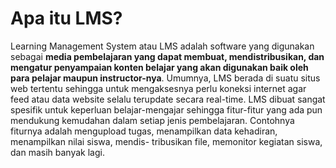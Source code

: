 # Apa itu LMS?
Learning Management System atau LMS adalah software yang digunakan sebagai **media pembelajaran yang dapat membuat, mendistribusikan, 
dan mengatur penyampaian konten belajar yang akan digunakan baik oleh para pelajar maupun instructor-nya**. Umumnya, LMS berada di 
suatu situs web tertentu sehingga untuk mengaksesnya perlu koneksi internet agar feed atau data website selalu terupdate secara 
real-time. LMS dibuat sangat spesifik untuk keperluan belajar-mengajar sehingga fitur-fitur yang ada pun mendukung kemudahan dalam 
setiap jenis pembelajaran. Contohnya fiturnya adalah mengupload tugas, menampilkan data kehadiran, menampilkan nilai siswa, mendis-
tribusikan file, memonitor kegiatan siswa, dan masih banyak lagi.
